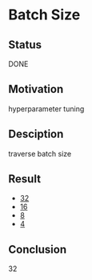 # Batch Size

## Status

DONE

## Motivation

hyperparameter tuning

## Desciption

traverse batch size

## Result

- [32](https://wandb.ai/wangyashuu/PetfinderPawpularity/runs/rgl1qse7)
- [16](https://wandb.ai/wangyashuu/PetfinderPawpularity/runs/1a4os6ij)
- [8](https://wandb.ai/wangyashuu/PetfinderPawpularity/runs/9ba2jpx1)
- [4](https://wandb.ai/wangyashuu/PetfinderPawpularity/runs/3opoyeyb)

## Conclusion

32
